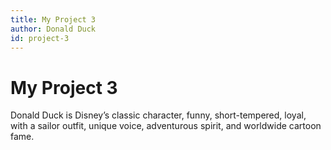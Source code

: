 ```yaml
---
title: My Project 3
author: Donald Duck
id: project-3
---
```


# My Project 3

Donald Duck is Disney’s classic character, funny, short-tempered, loyal, with a sailor outfit, unique voice, adventurous spirit, and worldwide cartoon fame.